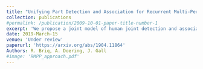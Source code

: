 ```yaml
---
title: "Unifying Part Detection and Association for Recurrent Multi-Person Pose Estimation"
collection: publications
#permalink: /publication/2009-10-01-paper-title-number-1
excerpt: 'We propose a joint model of human joint detection and association for 2D multi-person pose estimation (MPPE). The approach unifies training of joint detection and association without a need for further processing or sophisticated heuristics in order to associate the joints with people individually. The approach consists of two stages, where in the first stage joint detection heatmaps and association features are extracted, and in the second stage, whose input are the extracted features of the first stage, we introduce a recurrent neural network (RNN) which predicts the heatmaps of a single person's joints in each iteration. In addition, the network learns a stopping criterion in order to halt once it has identified all individuals in the image. This approach allowed us to eliminate several heuristic assumptions and parameters needed for association which do not necessarily hold true. Additionally, such an end-to-end approach allows the final objective to be known and directly optimized over during training. We evaluated our model on the challenging MSCOCO dataset and obtained an improvement over the baseline, particularly in challenging scenes with occlusions.'
date: 2019-March-15
venue: 'Under review'
paperurl: 'https://arxiv.org/abs/1904.11864'
Authors: R. Briq, A. Doering, J. Gall
#image: 'RMPP_approach.pdf'
---
```


